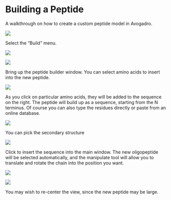 # Building a Peptide

A walkthrough on how to create a custom peptide model in Avogadro.

![][1]

[1]: images/3-building-a-peptide/Picture-2-1.png

Select the “Build” menu.

![][2]

[2]: images/3-building-a-peptide/Picture-1.png



![][3]

[3]: images/3-building-a-peptide/media_1244841742875.png

Bring up the peptide builder window. You can select amino acids to insert into the new peptide.

![][4]

[4]: images/3-building-a-peptide/media_1244843543134.png

As you click on particular amino acids, they will be added to the sequence on the right. The peptide will build up as a sequence, starting from the N terminus. Of course you can also type the residues directly or paste from an online database.

![][5]

[5]: images/3-building-a-peptide/media_1244842311139.png

You can pick the secondary structure

![][6]

[6]: images/3-building-a-peptide/media_1244843607484.png

Click to insert the sequence into the main window. The new oligopeptide will be selected automatically, and the manipulate tool will allow you to translate and rotate the chain into the position you want.

![][7]

[7]: images/3-building-a-peptide/media_1244842953032.png



![][8]

[8]: images/3-building-a-peptide/media_1244842940490.png

You may wish to re-center the view, since the new peptide may be large.
